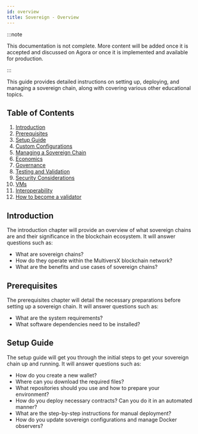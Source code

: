 ```yaml
---
id: overview
title: Sovereign - Overview
---
```


[comment]: # (mx-context-auto)

:::note

This documentation is not complete. More content will be added once it is accepted and discussed on Agora or once it is implemented and available for production.

:::

This guide provides detailed instructions on setting up, deploying, and managing a sovereign chain, along with covering various other educational topics.

## Table of Contents

1. [Introduction](/sovereign/concept)
2. [Prerequisites](/sovereign/system-requirements)
3. [Setup Guide](/sovereign/setup)
4. [Custom Configurations](/sovereign/deployment)
5. [Managing a Sovereign Chain](/sovereign/managing-sovereign)
6. [Economics](/sovereign/token-economics)
7. [Governance](/sovereign/governance)
8. [Testing and Validation](/sovereign/testing)
9. [Security Considerations](/sovereign/security)
10. [VMs](/sovereign/vm)
11. [Interoperability](/sovereign/interoperability)
12. [How to become a validator](/sovereign/validators)

## Introduction

The introduction chapter will provide an overview of what sovereign chains are and their significance in the blockchain ecosystem. It will answer questions such as:

- What are sovereign chains?
- How do they operate within the MultiversX blockchain network?
- What are the benefits and use cases of sovereign chains?

## Prerequisites

The prerequisites chapter will detail the necessary preparations before setting up a sovereign chain. It will answer questions such as:

- What are the system requirements?
- What software dependencies need to be installed?

## Setup Guide

The setup guide will get you through the initial steps to get your sovereign chain up and running. It will answer questions such as:

- How do you create a new wallet?
- Where can you download the required files?
- What repositories should you use and how to prepare your environment?
- How do you deploy necessary contracts? Can you do it in an automated manner?
- What are the step-by-step instructions for manual deployment?
- How do you update sovereign configurations and manage Docker observers?
